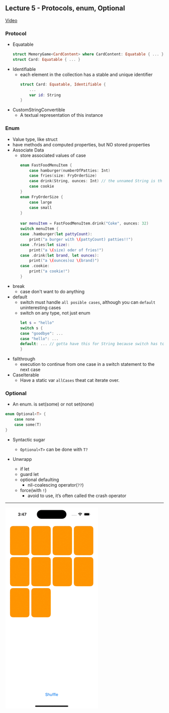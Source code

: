 ## Lecture 5 - Protocols, enum, Optional

[Video](https://www.youtube.com/watch?v=F1x-H8kEwo8)

### Protocol
- Equatable
    ```swift
    struct MemoryGame<CardContent> where CardContent: Equatable { ... }
    struct Card: Equatable { ... }
    ```
- Identifiable
    - each element in the collection has a stable and unique identifier
        ```swift    
        struct Card: Equatable, Identifiable {
            ...
            var id: String
        }
        ```
- CustomStringConvertible
    - A textual representation of this instance
### Enum
- Value type, like struct
- have methods and computed properties, but NO stored properties
- Associate Data
    - store associated values of case
        ```swift
        enum FastFoodMenuItem {
            case hamburger(numberOfPatties: Int)
            case fries(size: FryOrderSize)
            case drink(String, ounces: Int) // the unnamed String is th barnd, e.g. "Coke"
            case cookie
        }
        enum FryOrderSize {
            case large
            case small
        }

        var menuItem = FastFoodMenuItem.drink("Coke", ounces: 32)
        switch menuItem {
        case .hamburger(let pattyCount):
            print("a burger with \(pattyCount) patties!!")
        case .fries(let size):
            print("a \(size) oder of fries!")
        case .drink(let brand, let ounces):
            print("a \(ounces)oz \(brand)")
        case .cookie:
            print("a cookie!")
        }        
        ```
- break
    - case don't want to do anything
- default
    - switch must handle `all posible cases`, although you can `default` uninteresting cases
    - switch on any type, not just enum
        ```swift
        let s = "hello"
        switch s {
        case "goodbye": ...
        case "hello": ...
        default: ... // gotta have this for String because switch has to cover ALL cases
        }
        ```
- fallthrough
    - execution to continue from one case in a switch statement to the next case
- CaseIterable
    - Have a static var `allCases` theat cat iterate over.

### Optional
- An enum. is set(some) or not set(none)
```swift
enum Optional<T> {
    case none
    case some(T)
}
```
- Syntactic sugar
    - `Optional<T>` can be done with `T?`

- Unwrapp
    - if let
    - guard let
    - optional defaulting
        - nil-coalescing operator(`??`)
    - force(with `!`)
        - avoid to use, it’s often called the crash operator

---        
![Lecture 5 Demo](Lecture_5.gif)


